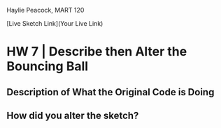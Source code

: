 Haylie Peacock, MART 120

[Live Sketch Link](Your Live Link)


# HW 7 | Describe then Alter the Bouncing Ball

## Description of What the Original Code is Doing

<!--
--This is a Comment Block--

Please describe what the original code is doing.

Why is it working the way it is?

There is a ball created by making an ellipse, built through the parameters of the variables declared universally before the setup function. This allows the variables to be used in any of the functions within the project. The canvas and background are created as static elements that are not renewed each frame, as they are in the setup function rather than draw. The ball remains the same size because the ellipse itself is not being changed, only the location of it. The location is determined by ball.x and ball.y, which inside of the draw function are made to be changing with every frame in the first two statements of the function block. The x and y coordinates both begin as one, as defined by the values given to the ball deltas and ball scales, but because of the +, they increase by one each time. The ball stays within the window because the conditional statements say that if the ball's x location gets to either the width or zero, then it will turn the other way. If the ball's y location gets to the height or zero, it will turn the other way. The ball will change directions when the mouse is pressed, because the mouse pressed function is used, with the map statements that allow the program to choose a new direction for the ball to go, based on the mouseX or mouseY being what you want mapped, 0 and width or height being the input range, and 0.5 and 10 being the output range. The ball is traced as this sketch happens because the background is not reset with each round of the draw function.

What does each line do?

3) Declares the object ball
4) Nests variable of width of ball, assigns the value 40 to variable
5) Nests variable x of ball, assigns value 10
6) Nests variable y of ball, assigns value 10
7) Nests variable delta_x of ball, assigns value 1
8) Nests variable delta_y of ball, assigns value 1
9) Nests variable scale_x of ball, assigns value 1
10) Nests variable scale_y of ball, assigns value 1

12) New function setup
13) create a canvas width of window, height of 400 pixels
14) create white background
15) end function block

19) new function draw
21) sets value of ball.x to increase by one each time, beginning with the value of ball.delta_x multiplied by ball.scale_x, which is one.
22) sets value of ball.y to increase by one each time, beginning with the value of ball.delta_y multiplied by ball.scale_y, which is one.

25) sets conditional statement that if the value of ball.x is greater than or equal to the width of the window, or is less than or equal to zero, then the value of the change (delta) of x will equal the opposite of ball.delta_x (which means it will switch directions).
27) ends statement block
28) sets conditional statement that if the value of ball.y is greater than or equal to the height of the window, or is less than or equal to zero, then the value of the change (delta) of y will equal the opposite of ball.delta_y (which means it will switch directions).
30) ends statement block

32) sets the fill of the ellipse to white
33) draws ellipse at location ball.x, ball.y, with dimensions of ball.width by ball.width, which means it will be a perfect circle.
34) ends statement block

36)new function for when the mouse is pressed
37) maps new increments for the movement/direction of the x position of the ball, by setting the value you want mapped (mouseX), the expected input range (0-width), and the expected output range (0.5-10).
38) maps new incremetns for the movement/direction of the y position of the ball by setting the value you want mapped (mouseY), the expected input range (0-height), and the expected output range (0.5-10).

How can you make the ball change direction?

You can make the ball change directions through the use of the delta variables and the conditional statements, where you provide constraints for the ball to move inside. Once it hits one of the constraints, it switches directions, as prompted by the statement that IF x or y reaches point a or point b, THEN delta (change of position) will be multiplied by -1, or become the opposite of what it was.
You can also press the mouse, which triggers the mousePressed() function, in which the mouse position is mapped and new outputs are given for the ball position.

-->


## How did you alter the sketch?

<!--
Please describe how and why you changed the sketch?

I altered the sketch by getting rid of the tracing of the ball, making the frame rate faster, setting a random color assignment for the fill of the ball, and changing the canvas size. I tried to set conditionals for the ball fill, and when that didn't work, I tried to set the fill so that it would become orange when the mouse was pressed, and that didn't work either. So until I can figure that out, the ball color is randomly changing for now. The speed of the ball also changes depending on where in the window you click the mouse. I constrained the ball within the conditional statements to bounce within an invisible box within the window.
To achieve this, within the code I moved the background statement into draw, added a statement for frame rate int in the setup and assigned it a high value, made a statement for random rgb values for the fill of the ellipse, and and changed the canvas size values to fit the entire window. I changed the values in the conditional statements so that the ball will change directions at width and height divided by two.
-->
